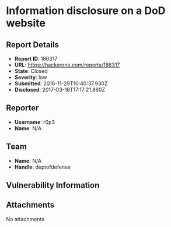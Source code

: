 # Information disclosure on a DoD website

## Report Details
- **Report ID**: 186317
- **URL**: https://hackerone.com/reports/186317
- **State**: Closed
- **Severity**: low
- **Submitted**: 2016-11-29T10:40:37.930Z
- **Disclosed**: 2017-03-16T17:17:21.860Z

## Reporter
- **Username**: r0p3
- **Name**: N/A

## Team
- **Name**: N/A
- **Handle**: deptofdefense

## Vulnerability Information


## Attachments
No attachments
